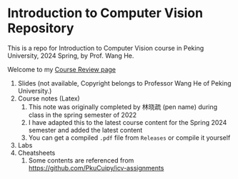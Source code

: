 # Introduction to Computer Vision Repository

This is a repo for Introduction to Computer Vision course in Peking University, 2024 Spring, by Prof. Wang He.

Welcome to my [Course Review page](https://www.lyt0112.com/blog/course)

1. Slides (not available, Copyright belongs to Professor Wang He of Peking University.)
3. Course notes (Latex)
   1. This note was originally completed by 林晓疏 (pen name) during class in the spring semester of 2022
   2. I have adapted this to the latest course content for the Spring 2024 semester and added the latest content
   3. You can get a compiled `.pdf` file from `Releases` or compile it yourself
4. Labs
5. Cheatsheets
   1. Some contents are referenced from https://github.com/PkuCuipy/icv-assignments

